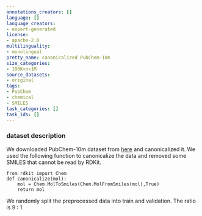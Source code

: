 ```yaml
---
annotations_creators: []
language: []
language_creators:
- expert-generated
license:
- apache-2.0
multilinguality:
- monolingual
pretty_name: canonicalized PubChem-10m
size_categories:
- 100K<n<1M
source_datasets:
- original
tags:
- PubChem
- chemical
- SMILES
task_categories: []
task_ids: []
---
```


### dataset description
We downloaded PubChem-10m dataset from [here](https://deepchemdata.s3-us-west-1.amazonaws.com/datasets/pubchem_10m.txt.zip) and canonicalized it.
We used the following function to canonicalize the data and removed some SMILES that cannot be read by RDKit.
    
```python:
from rdkit import Chem
def canonicalize(mol):
    mol = Chem.MolToSmiles(Chem.MolFromSmiles(mol),True)
    return mol 
```

We randomly split the preprocessed data into train and validation. The ratio is 9 : 1.